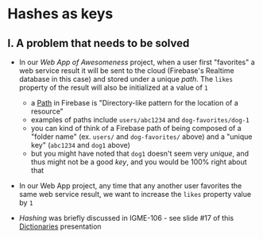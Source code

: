 # Hashes as keys


## I. A problem that needs to be solved

- In our *Web App of Awesomeness* project, when a user first "favorites" a web service result it will be sent to the cloud (Firebase's Realtime database in this case) and stored under a unique *path*. The `likes` property of the result will also be initialized at a value of `1`
  - a [Path](https://firebase.google.com/docs/reference/rules/rules.Path) in Firebase is "Directory-like pattern for the location of a resource" 
  - examples of paths include `users/abc1234` and `dog-favorites/dog-1` 
  - you can kind of think of a Firebase path of being composed of a "folder name" (ex. `users/` and `dog-favorites/` above) and a "unique key" (`abc1234` and `dog1` above)
  - but you might have noted that `dog1` doesn't seem very *unique*, and thus might not be a good *key*, and you would be 100% right about that
- In our Web App project, any time that any another user favorites the same web service result, we want to increase the `likes` property value by `1`

- *Hashing* was briefly discussed in IGME-106 - see slide #17 of this [Dictionaries](https://github.com/tonethar/IGME-330-Master/blob/master/presentations/Dictionaries.pdf) presentation
